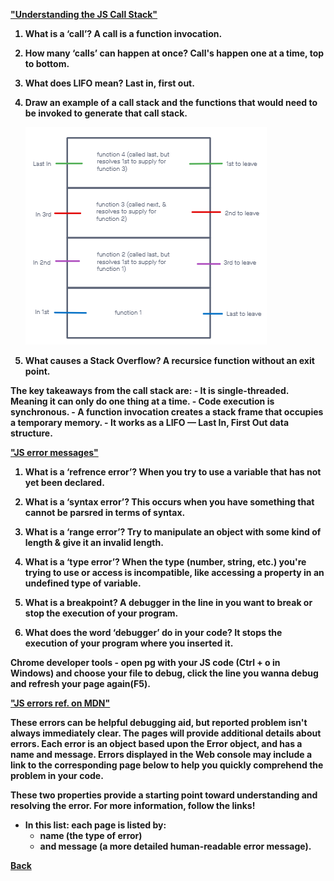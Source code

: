 <b><a href = "https://www.freecodecamp.org/news/understanding-the-javascript-call-stack-861e41ae61d4/">"Understanding the JS Call Stack"</a>

1. What is a ‘call’? A call is a function invocation.

2. How many ‘calls’ can happen at once? Call's happen one at a time, top to bottom.

3. What does LIFO mean? Last in, first out.

4. Draw an example of a call stack and the functions that would need to be invoked to generate that call stack.

    <img src = "assets/images/LIFO stack.png">

5. What causes a Stack Overflow? A recursice function without an exit point.

The key takeaways from the call stack are:
    - It is single-threaded. Meaning it can only do one thing at a time.
    - Code execution is synchronous.
    - A function invocation creates a stack frame that occupies a temporary memory.
    - It works as a LIFO — Last In, First Out data structure.

<b><a href = "https://codeburst.io/javascript-error-messages-debugging-d23f84f0ae7c">"JS error messages"</a>

1. What is a ‘refrence error’? When you try to use a variable that has not yet been declared.

2. What is a ‘syntax error’? This occurs when you have something that cannot be parsred in terms of syntax.

3. What is a ‘range error’? Try to manipulate an object with some kind of length & give it an invalid length.

4. What is a ‘type error’? When the type (number, string, etc.) you're trying to use or access is incompatible, like accessing a property in an undefined type of variable.

5. What is a breakpoint? A debugger in the line in you want to break or stop the execution of your program.

6. What does the word ‘debugger’ do in your code? It stops the execution of your program where you inserted it.

Chrome developer tools - open pg with your JS code (Ctrl + o in Windows) and choose your file to debug, click the line you wanna debug and refresh your page again(F5).

<b><a href = "https://developer.mozilla.org/en-US/docs/Web/JavaScript/Reference/Errors">"JS errors ref. on MDN"</a>

These errors can be helpful debugging aid, but reported problem isn't always immediately clear. The pages will provide additional details about errors. Each error is an object based upon the Error object, and has a name and message. Errors displayed in the Web console may include a link to the corresponding page below to help you quickly comprehend the problem in your code.

These two properties provide a starting point toward understanding and resolving the error. For more information, follow the links!

- In this list: each page is listed by:
  - name (the type of error)
  - and message (a more detailed human-readable error message).

<a href = "https://github.com/scottie-l/reading-notes/tree/main/reading-notes-301">Back</a>

